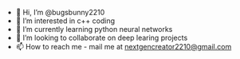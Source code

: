 - 👋 Hi, I’m @bugsbunny2210
- 👀 I’m interested in c++ coding 
- 🌱 I’m currently learning python neural networks  
- 💞️ I’m looking to collaborate on deep learing projects
- 📫 How to reach me - mail me at nextgencreator2210@gmail.com

<!---
bugsbunny2210/bugsbunny2210 is a ✨ special ✨ repository because its `README.md` (this file) appears on your GitHub profile.
You can click the Preview link to take a look at your changes.
--->
